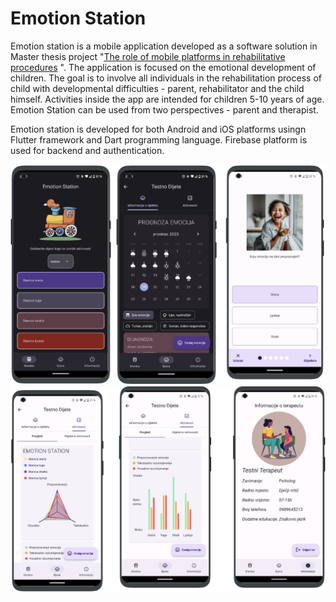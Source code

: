 # Emotion Station

Emotion station is a mobile application developed as a software solution in Master thesis project "[The role of mobile platforms in rehabilitative procedures](https://dabar.srce.hr/islandora/object/etfos%3A4617) ". The application is focused on the emotional development of children. The goal is to involve all individuals in the rehabilitation process of child with developmental difficulties - parent, rehabilitator and the child himself. Activities inside the app are intended for children 5-10 years of age. Emotion Station can be used from two perspectives - parent and therapist.

Emotion station is developed for both Android and iOS platforms usingn Flutter framework and Dart programming language. Firebase platform is used for backend and authentication.

![Main screen, child view, activity](<read-me-images/Screenshot 2024-11-09 at 20.46.16.png>)
![Activity details, therapist info](<read-me-images/Screenshot 2024-11-09 at 20.46.34.png>)